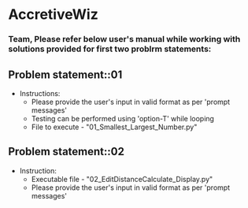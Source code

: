 # AccretiveWiz
### Team, Please refer below user's manual while working with solutions provided for first two problrm statements:
## Problem statement::01
* Instructions:
  * Please provide the user's input in valid format as per 'prompt messages'
  * Testing can be performed using 'option-T' while looping
  * File to execute - "01_Smallest_Largest_Number.py"
  
## Problem statement::02
* Instruction:
  * Executable file - "02_EditDistanceCalculate_Display.py"
  * Please provide the user's input in valid format as per 'prompt messages'
